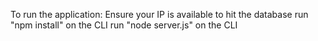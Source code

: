To run the application:
Ensure your IP is available to hit the database
run "npm install" on the CLI
run "node server.js" on the CLI